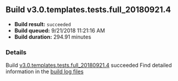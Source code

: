 ## Build v3.0.templates.tests.full_20180921.4
- **Build result:** `succeeded`
- **Build queued:** 9/21/2018 11:21:16 AM
- **Build duration:** 294.91 minutes
### Details
Build [v3.0.templates.tests.full_20180921.4](https://winappstudio.visualstudio.com/web/build.aspx?pcguid=a4ef43be-68ce-4195-a619-079b4d9834c2&builduri=vstfs%3a%2f%2f%2fBuild%2fBuild%2f26301) succeeded
Find detailed information in the [build log files](https://uwpctdiags.blob.core.windows.net/buildlogs/v3.0.templates.tests.full_20180921.4_logs.zip)
